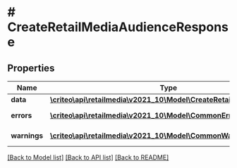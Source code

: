 # # CreateRetailMediaAudienceResponse

## Properties

Name | Type | Description | Notes
------------ | ------------- | ------------- | -------------
**data** | [**\criteo\api\retailmedia\v2021_10\Model\CreateRetailMediaAudience**](CreateRetailMediaAudience.md) |  | [optional]
**errors** | [**\criteo\api\retailmedia\v2021_10\Model\CommonError[]**](CommonError.md) | errors | [optional] [readonly]
**warnings** | [**\criteo\api\retailmedia\v2021_10\Model\CommonWarning[]**](CommonWarning.md) | warnings | [optional] [readonly]

[[Back to Model list]](../../README.md#models) [[Back to API list]](../../README.md#endpoints) [[Back to README]](../../README.md)

